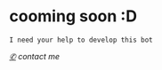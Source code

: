 # cooming soon :D
```I need your help to develop this bot```

[*✆*](https://wa.me/6285866295942) *contact me*
